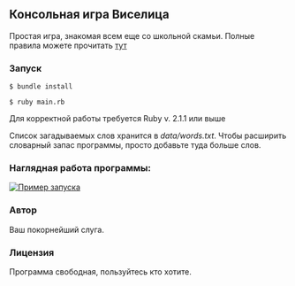 ## Консольная игра Виселица
Простая игра, знакомая всем еще со школьной скамьи.
Полные правила можете прочитать [тут](https://ru.wikipedia.org/wiki/%D0%92%D0%B8%D1%81%D0%B5%D0%BB%D0%B8%D1%86%D0%B0_(%D0%B8%D0%B3%D1%80%D0%B0))

### Запуск

`$ bundle install`

`$ ruby main.rb`

Для корректной работы требуется Ruby v. 2.1.1 или выше

Список загадываемых слов хранится в *data/words.txt*. Чтобы расширить словарный запас программы, просто добавьте туда больше слов.

### Наглядная работа программы:

[![Пример запуска](https://asciinema.org/a/qpMKnvptNe5LPgivUuyaHmVht.svg)](https://asciinema.org/a/qpMKnvptNe5LPgivUuyaHmVht?autoplay=1)

### Автор
Ваш покорнейший слуга.

### Лицензия

Программа свободная, пользуйтесь кто хотите.
